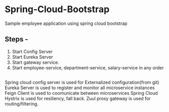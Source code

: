 # Spring-Cloud-Bootstrap
Sample employee application using spring cloud bootstrap
## Steps - 
1. Start Config Server
2. Start Eureka Server
3. Start gateway service.
4. Start employee-service, department-service, salary-service in any order

## 
Spring cloud config server is used for Externalized configuration(from git)
Eureka Server is used to register and monitor all microservice instances
Feign Client is used to coomunicate between microservices
Spring Cloud Hystrix is used for resiliency, fall back.
Zuul proxy gateway is used for routing/filtering.
